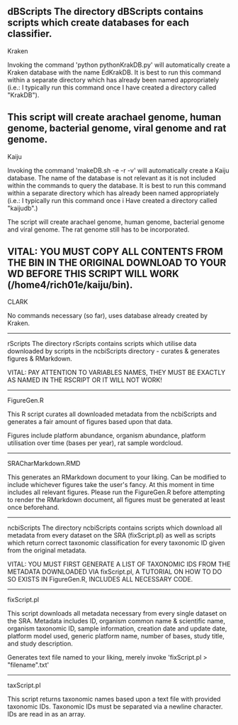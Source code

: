dBScripts
The directory dBScripts contains scripts which create databases for each classifier.
-------------------------
Kraken

Invoking the command 'python pythonKrakDB.py' will automatically create a Kraken database
with the name EdKrakDB. It is best to run this command within a separate directory which
has already been named appropriately (i.e.: I typically run this command once I have created
a directory called "KrakDB").

This script will create arachael genome, human genome, bacterial genome, viral genome and 
rat genome.
-------------------------
Kaiju

Invoking the command 'makeDB.sh -e -r -v' will automatically create a Kaiju database. The name of
the database is not relevant as it is not included within the commands to query the database.
It is best to run this command within a separate directory which has already been named 
appropriately (i.e.: I typically run this command once i Have created a directory called 
"kaijudb".)

The script will create arachael genome, human genome, bacterial genome and viral genome. The
rat genome still has to be incorporated.

VITAL: YOU MUST COPY ALL CONTENTS FROM THE BIN IN THE ORIGINAL DOWNLOAD TO YOUR WD BEFORE 
THIS SCRIPT WILL WORK (/home4/rich01e/kaiju/bin).
-------------------------
CLARK

No commands necessary (so far), uses database already created by Kraken.

------------------------------------------------------------------------------------
rScripts
The directory rScripts contains scripts which utilise data downloaded by scripts in the 
ncbiScripts directory - curates & generates figures & RMarkdown.

VITAL: PAY ATTENTION TO VARIABLES NAMES, THEY MUST BE EXACTLY AS NAMED IN THE RSCRIPT OR
IT WILL NOT WORK!

-------------------------
FigureGen.R

This R script curates all downloaded metadata from the ncbiScripts and generates a fair
amount of figures based upon that data.

Figures include platform abundance, organism abundance, platform utilisation over time (bases
per year), rat sample wordcloud.

------------------------
SRACharMarkdown.RMD

This generates an RMarkdown document to your liking. Can be modified to include whichever 
figures take the user's fancy. At this moment in time includes all relevant figures. Please
run the FigureGen.R before attempting to render the RMarkdown document, all figures must be
generated at least once beforehand.

----------------------------------------------------------------------------------
ncbiScripts
The directory ncbiScripts contains scripts which download all metadata from every dataset
on the SRA (fixScript.pl) as well as scripts which return correct taxonomic classification
for every taxonomic ID given from the original metadata.

VITAL: YOU MUST FIRST GENERATE A LIST OF TAXONOMIC IDS FROM THE METADATA DOWNLOADED VIA
fixScript.pl, A TUTORIAL ON HOW TO DO SO EXISTS IN FigureGen.R, INCLUDES ALL NECESSARY CODE.

------------------------
fixScript.pl

This script downloads all metadata necessary from every single dataset on the SRA. Metadata
includes ID, organism common name & scientific name, organism taxonomic ID, sample information,
creation date and update date, platform model used, generic platform name, number of bases,
study title, and study description. 

Generates text file named to your liking, merely invoke 'fixScript.pl > "filename".txt'

------------------------
taxScript.pl

This script returns taxonomic names based upon a text file with provided taxonomic IDs.
Taxonomic IDs must be separated via a newline character. IDs are read in as an array.


